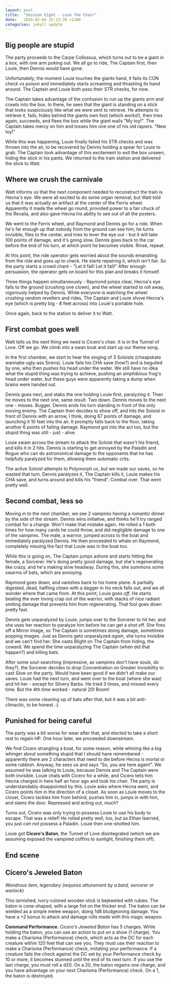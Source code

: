 ```yaml
---
layout: post
title:  "Session Eight - Lose the Chair"
date:   2024-02-04 15:13:39 +1100
categories: jekyll update
---
```

## Big people are stupid

The party proceeds to the Carpe Collossus, which turns out to be a giant in a box, with one arm poking out. We all go to ride, The Captain first, then Louie, then Dennis would have gone.

Unfortunately, the moment Louie touches the giants hand, it fails its CON check vs poison and immediately starts screaming and thrashing its hand around. The Captain and Louie both pass their STR checks, for now.

The Captain takes advantage of the confusion to run up the giants arm and crawls into the box. In there, he sees that the giant is standing on a stick that looks suspiciously like what we were sent to retrieve. He attempts to retrieve it, fails, hides behind the giants own foot (which *works*!), then tries again, succeeds, and flees the box while the giant wails "My toy!". The Captain takes mercy on him and tosses him one one of his old rapiers. "New toy!"

While this was happening, Louie finally failed his STR checks and was thrown into the air, to be recovered by Dennis holding a spear for Louie to grab. The Captain took advantage of this excitement to exit the box unseen, hiding the stick in his pants. We returned to the train station and delivered the stick to Watt.

## Where we crush the carnivale

Watt informs us that the next component needed to reconstruct the train is Hecna's eye. We were all excited to do some organ removal, but Watt told us that it was actually an artifact at the center of the Ferris wheel. Apparently it made the wheel go round, provided power to a fair chuck of the Revalia, and also gave Hecna his ability to see out of all the posters.

We went to the Ferris wheel, and Raymond and Dennis go for a ride. When he's far enough up that nobody from the ground can see him, he turns invisible, flies to the center, and tries to lever the eye out - but it will take 100 points of damage, and it's going slow. Dennis goes back to the car before the end of his turn, at which point he becomes visible. Rinse, repeat.

At this point, the ride operator gets worried about the sounds emanating from the ride and goes up to check. He starts repairing it, which isn't fair. So the party starts a crowd chant - "Let it fall! Let it fall!" After enough persuasion, the operator gets on board for this plan and breaks it himself.

Three things happen simultaneously - Raymond jumps clear, Hecna's eye falls to the ground (crushing one clown), and the wheel started to roll away, vigorously helped by Dennis. While everyone is watching the wheel crushing random revellers and rides, The Captain and Louie shove Hecna's eye (which is pretty big - 8 feet across) into Louie's portable hole.

Once again, back to the station to deliver it to Watt.

## First combat goes well

Watt tells us the next thing we need is Cicero's chair. It is in the Tunnel of Love. Off we go. We climb into a swan boat and start up our theme song.

In the first chamber, we start to hear the singing of 3 Soloists (cheapskate wannabe ugly-ass Sirens). Louie fails his CHA save (how?) and is beguiled by one, who then pushes his head under the water. We still have no idea what the stupid thing was trying to achieve, pushing an *amphibious* frog's head under water, but these guys were apparently taking a dump when brains were handed out.

Dennis goes next, and stabs the one holding Louie first, paralyzing it. Then he moves to the next one, same result. Two down. Dennis moves to the next one - misses. Bugger. Dennis ends his turn standing in front of the only moving enemy.
The Captain then decides to show off, and hits the Soloist in front of Dennis with an arrow, I think, doing
67 points of damage, and launching it 10 feet into the air. It promptly falls back to the floor, taking another
6 points of falling damage. Raymond got into the act too, but the stupid thing was still - just - alive.

Louie swam across the stream to attack the Soloist that wasn't his friend, and kills it in 2 hits. Dennis is starting to get annoyed by the Paladin and Rogue who can do astronomical damage to the opponents that he has helpfully paralyzed for them, allowing them automatic crits.

The active Soloist attempts to Polymorph us, but we made our saves, so he wasted that turn. Dennis paralyzes it, The Captain kills it, Louie makes his CHA save, and turns around and kills his "friend". Combat over. That went pretty well.

## Second combat, less so

Moving in to the next chamber, we see 2 vampires having a romantic dinner by the side of the stream. Dennis wins initiative, and thinks he'll try ranged combat for a change. Won't make that mistake again. He rolled a 1 both times for how many cards he could throw, and did negligible damage to one of the vampires. The male, a warrior, jumped across to the boat and immediately paralyzed Dennis. He then proceeded to whale on Raymond, completely missing the fact that Louie was in the boat too.

While this is going on, The Captain jumps ashore and starts hitting the female, a Sorcerer. He's doing pretty good damage, but she's regenerating like crazy, and he's making slow headway. During this, she summons some swarms of bats, which are annoying.

Raymond goes down, and vanishes back to his home plane. A partially digested, dead, halfling clown with a dagger in his neck falls out, and we all wonder where that came from. At this point, Louie goes *off*. He starts beating the ever loving crap out of the warrior, with stacks of nice radiant smiting damage that prevents him from regenerating. That fool goes down pretty fast.

Dennis gets unparalyzed by Louie, jumps over to the Sorcerer to hit her, and she uses her reaction to paralyze him before he can get a shot off. She fires off a Mirror Image, so The Captain is sometimes doing damage, sometimes popping images. Just as Dennis gets unparalyzed *again*, she turns invisible and we can't find her. She casts Blight on The Captain from hiding, the coward. We spend the time unparalyzing The Captain (when did that happen?) and killing bats.

After some soul-searching (impressive, as vampires don't have souls, do they?), the Sorcerer decides to drop Concentration on Greater Invisibility to cast Slow on the party. Would have been good if we didn't all make our saves. Louie had the next turn, and went over to the boat (where she was) and hit her - except for Silvery Barbs. He tried 3 times, and missed every time. But the 4th time worked - natural 20! Boom!

There was some cleaning up of bats after that, but it was a bit anti-climactic, to be honest. :)

## Punished for being careful

The party was a bit worse for wear after that, and elected to take a short rest to regain HP. One hour later, we proceeded downstream.

We find Cicero strangling a boat, for some reason, while whining like a big whinger about something stupid that I should have remembered - apparently there are 2 characters that need to die before Hecna is mortal or some rubbish. Anyway, he sees us and says "So, you are here again!". We assumed he was talking to Louie, because Dennis and The Captain were both invisible. Louie chats with Cicero for a while, and Cicero tells him Hecna charged in here half an hour ago and took his chair. The party is understandably disappointed by this. Louie asks where Hecna went, and Cicero points him in the direction of a closet. As soon as Louie moves to the closet, Cicero tackles him from behind, pushes him in, jumps in with him, and slams the door. Repressed and acting out, much?

Turns out, Cicero was only trying to possess Louie to use his body to escape. That was a relief! He rolled pretty well, too, but as Ethan learned, you just *can not* possess a Paladin. Louie then one-shotted him.

Louie got **Cicero's Baton**, the Tunnel of Love disintegrated (which we are assuming exposed the vampired coffins to sunlight, finishing them off).

## End scene

## Cicero's Jeweled Baton

*Wondrous item, legendary (requires attunement by a bard, sorcerer or warlock)*

This tarnished, ivory-colored wooden stick is bejeweled with rubies. The baton is cone-shaped, with a large fist on the thicker end. The baton can be wielded as a simple melee weapon, doing 1d8 bludgeoning damage. You have a +2 bonus to attack and damage rolls made with this magic weapon.

**Command Performance.** *Cicero's Jeweled Baton* has 5 charges. While holding the baton, you can use an action to put on a show (1 charge). You make a Charisma (Performance) check, which acts as the DC for each creature within 120 feet that can see you. They must use their reaction to make a Charisma (Performance) check, imitating your performance. If a creature fails the check against the DC set by your Performance check by 10 or more, it becomes stunned until the end of its next turn. If you use the last charge, you must roll a d20. On a 20, the baton regains one charge, and you have advantage on your next Charisma (Performance) check. On a 1, the baton is destroyed.
